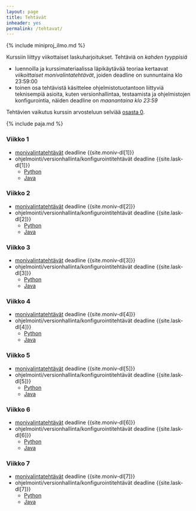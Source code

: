 ```yaml
---
layout: page
title: Tehtävät
inheader: yes
permalink: /tehtavat/
---
```


{% include miniproj_ilmo.md %} 

Kurssiin liittyy viikottaiset laskuharjoitukset. Tehtäviä on _kahden tyyppisiä_ 
- luennoilla ja kurssimateriaalissa läpikäytävää teoriaa kertaavat _viikoittaiset monivalintatehtävät_, joiden deadline on sunnuntaina klo 23:59:00
- toinen osa tehtävistä käsittelee ohjelmistotuotantoon liittyviä teknisempiä asioita, kuten versionhallintaa, testaamista ja ohjelmistojen konfigurointia, näiden deadline on _maanantaina klo 23:59_

Tehtävien vaikutus kurssin arvosteluun selviää [osasta 0](/osa0#kurssin-arvostelu).

{% include paja.md %}

### Viikko 1

- [monivalintatehtävät]({{site.stats_url}}/quiz/1) deadline {{site.moniv-dl[1]}}  
- ohjelmointi/versionhallinta/konfigurointitehtävät deadline {{site.lask-dl[1]}} 
  - [Python](/tehtavat1)
  - [Java](/java/tehtavat1)

### Viikko 2

- [monivalintatehtävät]({{site.stats_url}}/quiz/2) deadline {{site.moniv-dl[2]}}  
- ohjelmointi/versionhallinta/konfigurointitehtävät deadline {{site.lask-dl[2]}} 
  - [Python](/tehtavat2)
  - [Java](/java/tehtavat2)

### Viikko 3

- [monivalintatehtävät]({{site.stats_url}}/quiz/3) deadline {{site.moniv-dl[3]}}  
- ohjelmointi/versionhallinta/konfigurointitehtävät deadline {{site.lask-dl[3]}} 
  - [Python](/tehtavat3)
  - [Java](/java/tehtavat3)

### Viikko 4

- [monivalintatehtävät]({{site.stats_url}}/quiz/4) deadline {{site.moniv-dl[4]}}  
- ohjelmointi/versionhallinta/konfigurointitehtävät deadline {{site.lask-dl[4]}} 
  - [Python](/tehtavat4)
  - [Java](/java/tehtavat4)

### Viikko 5

- [monivalintatehtävät]({{site.stats_url}}/quiz/5) deadline {{site.moniv-dl[5]}}  
- ohjelmointi/versionhallinta/konfigurointitehtävät deadline {{site.lask-dl[5]}} 
  - [Python](/tehtavat5)
  - [Java](/java/tehtavat5)
  
### Viikko 6

- [monivalintatehtävät]({{site.stats_url}}/quiz/6) deadline {{site.moniv-dl[6]}}  
- ohjelmointi/versionhallinta/konfigurointitehtävät deadline {{site.lask-dl[6]}} 
  - [Python](/tehtavat6)
  - [Java](/java/tehtavat6)

### Viikko 7

- [monivalintatehtävät]({{site.stats_url}}/quiz/7) deadline {{site.moniv-dl[7]}}  
- ohjelmointi/versionhallinta/konfigurointitehtävät deadline {{site.lask-dl[7]}} 
  - [Python](/tehtavat7)
  - [Java](/java/tehtavat7)